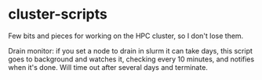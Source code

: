 # cluster-scripts
Few bits and pieces for working on the HPC cluster, so I don't lose them.

Drain monitor: if you set a node to drain in slurm it can take days, this script goes to background and watches it, checking every 10 minutes, and notifies when it's done. Will time out after several days and terminate.
